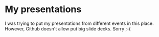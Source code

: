 # My presentations
I was trying to put my presentations from different events in this place. However, Github doesn't allow put big slide decks. Sorry ;-( 
